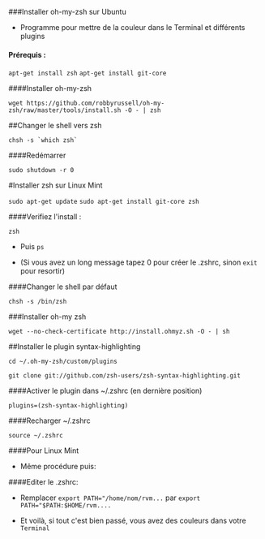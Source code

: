 ###Installer oh-my-zsh sur Ubuntu

- Programme pour mettre de la couleur dans le Terminal et différents plugins

#### Prérequis : 

```apt-get install zsh```
```apt-get install git-core```
	

####Installer oh-my-zsh

```wget https://github.com/robbyrussell/oh-my-zsh/raw/master/tools/install.sh -O - | zsh```

##Changer le shell vers zsh

```chsh -s `which zsh` ```

####Redémarrer

```sudo shutdown -r 0```

#Installer zsh sur Linux Mint

```sudo apt-get update```
```sudo apt-get install git-core zsh```

####Verifiez l'install :

`zsh`

- Puis `ps`

- (Si vous avez un long message tapez 0 pour créer le .zshrc, sinon `exit` pour resortir)

####Changer le shell par défaut

`chsh -s /bin/zsh`

###Installer oh-my zsh

`wget --no-check-certificate http://install.ohmyz.sh -O - | sh`


##Installer le plugin syntax-highlighting 

`cd ~/.oh-my-zsh/custom/plugins`

`git clone git://github.com/zsh-users/zsh-syntax-highlighting.git`

####Activer le plugin dans ~/.zshrc (en dernière position)

`plugins=(zsh-syntax-highlighting)`

####Recharger ~/.zshrc

`source ~/.zshrc`

####Pour Linux Mint

- Même procédure puis:

####Editer le .zshrc:

- Remplacer `export PATH="/home/nom/rvm...` par `export PATH="$PATH:$HOME/rvm....`

- Et voilà, si tout c'est bien passé, vous avez des couleurs dans votre `Terminal`

